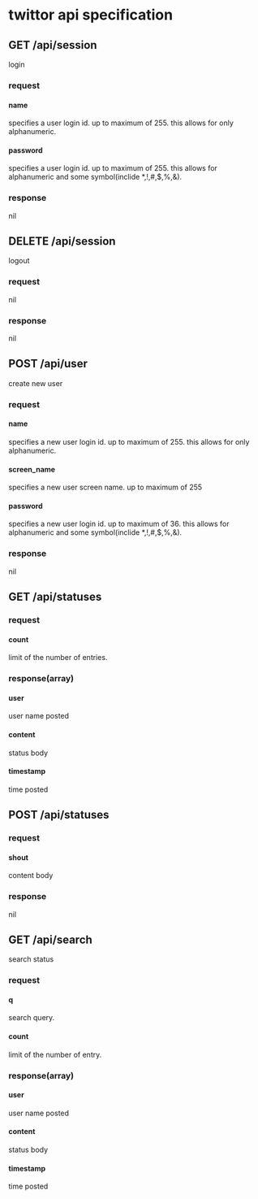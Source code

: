 # twittor api specification
## GET /api/session
login

### request
#### name
specifies a user login id. up to maximum of 255.
this allows for only alphanumeric.
#### password
specifies a user login id. up to maximum of 255.
this allows for alphanumeric and some symbol(inclide *,!,#,$,%,&).

### response
nil

## DELETE /api/session
logout

### request
nil

### response
nil

## POST /api/user
create new user

### request
#### name
specifies a new user login id. up to maximum of 255.
this allows for only alphanumeric.
#### screen_name
specifies a new user screen name. up to maximum of 255
#### password
specifies a new user login id. up to maximum of 36.
this allows for alphanumeric and some symbol(inclide *,!,#,$,%,&).

### response
nil

## GET /api/statuses
### request
#### count
limit of the number of entries.

### response(array)
#### user
user name posted
#### content
status body
#### timestamp
time posted

## POST /api/statuses
### request
#### shout
content body

### response
nil

## GET /api/search
search status

### request
#### q
search query.
#### count
limit of the number of entry.

### response(array)
#### user
user name posted
#### content
status body
#### timestamp
time posted
